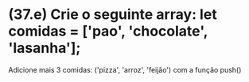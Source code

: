 # (37.e) Crie o seguinte array: let comidas = ['pao', 'chocolate', 'lasanha'];
Adicione mais 3 comidas: ('pizza', 'arroz', 'feijão') com a função push()